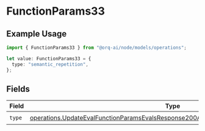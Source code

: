 # FunctionParams33

## Example Usage

```typescript
import { FunctionParams33 } from "@orq-ai/node/models/operations";

let value: FunctionParams33 = {
  type: "semantic_repetition",
};
```

## Fields

| Field                                                                                                                                                                                          | Type                                                                                                                                                                                           | Required                                                                                                                                                                                       | Description                                                                                                                                                                                    |
| ---------------------------------------------------------------------------------------------------------------------------------------------------------------------------------------------- | ---------------------------------------------------------------------------------------------------------------------------------------------------------------------------------------------- | ---------------------------------------------------------------------------------------------------------------------------------------------------------------------------------------------- | ---------------------------------------------------------------------------------------------------------------------------------------------------------------------------------------------- |
| `type`                                                                                                                                                                                         | [operations.UpdateEvalFunctionParamsEvalsResponse200ApplicationJSONResponseBody533Type](../../models/operations/updateevalfunctionparamsevalsresponse200applicationjsonresponsebody533type.md) | :heavy_check_mark:                                                                                                                                                                             | N/A                                                                                                                                                                                            |